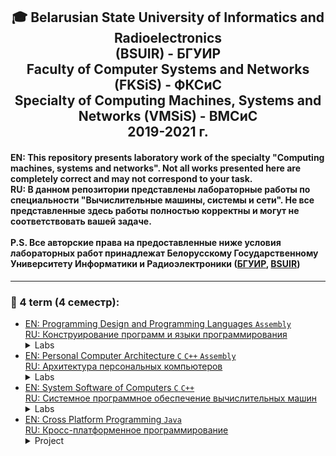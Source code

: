 <h2 align="center"> 🎓 Belarusian State University of Informatics and Radioelectronics <br/> (BSUIR) - БГУИР <br/>Faculty of Computer Systems and Networks (FKSiS) - ФКСиС<br/>Specialty of Computing Machines, Systems and Networks (VMSiS) - ВМСиС <br/>2019-2021 г.</h2>

#### **EN:**  This repository presents laboratory work of the specialty "Computing machines, systems and networks". Not all works presented here are completely correct and may not correspond to your task.<br/>**RU:** В данном репозитории представлены лабораторные работы по специальности "Вычислительные машины, системы и сети". Не все представленные здесь работы полностью корректны и могут не соответствовать вашей задаче.<br/></br>P.S. Все авторские права на предоставленные ниже условия лабораторных работ принадлежат Белорусскому Государственному Университету Информатики и Радиоэлектроники ([БГУИР](https://www.bsuir.by/), [BSUIR](https://www.bsuir.by/en/))
---
### 📘 4 term (4 семестр):
 + [EN: Programming Design and Programming Languages ```Assembly``` <br/>RU: Конструирование программ и языки программирования](https://github.com/KissLinkA-205/BSUIR-Labs/tree/main/4%20term/KPiYAP-ASM) <details close> <summary> Labs </summary> <ul><details close><summary> [ ▫️ Lab 1](https://github.com/KissLinkA-205/BSUIR-Labs/tree/main/4%20term/KPiYAP-ASM/Lab_1) </summary> Написать программу «Hello, world!». </br></br>
Дополнительные требования к выполнению работы: </br>
1 - При выполнении работы постараться рассмотреть как можно больше </br>
доступных программных сред для формирования и сборки ассемблерной программы. </br>
2 - Создать ассемблерные программы для двух вариантов исполняемых модулей (com и exe). </details></ul> <ul><details close><summary> [ ▫️ Lab 2](https://github.com/KissLinkA-205/BSUIR-Labs/tree/main/4%20term/KPiYAP-ASM/Lab_2) </summary> 
Удалить слово в строке, стоящее перед заданным словом. </br></br>
Дополнительные требования к выполнению работы: </br>
1 - Выделить буфер для хранения 200 символов. </br>
2 - Строку символов ввести с клавеиатуры, при этом ввод строки символов может быть завершен клавишей Enter или по заполнению буфера полностью. </br>
3 - Дополнительный буфер для хранения промежуточных результатов обработки строки в памяти не выделять. </br>
4 - При использовании констант задавать их с помощью директивы EQU. </br>
5 - Старт прогрламмиы, ввод-вывод данных и обработку ошибок оформлять выводом в консоль поясняющих строк. </br></details></ul> <ul><details close><summary> [ ▫️ Lab 3](https://github.com/KissLinkA-205/BSUIR-Labs/tree/main/4%20term/KPiYAP-ASM/Lab_3) </summary> Ввести массив целых чисел размерностью 30 элементов. </br>
Найти отношение разности максимального и минимального значений элементов к максимальному значению. </br></br>
Дополнительные требования к выполнению работы:</br>
1 - Вид буфера для хранения массива и адресацию для доступа к его элементам выбрать самостоятельно.</br>
2 - Числовые данные вводятся с клавиатуры в виде строк символов (по умолчанию используется десятичная система счисления), при этом требуется производить проверку на переполнение разрядной сетки числа (по умолчанию используются 16-битовые данные), для знаковых данных знак требуется хранить в представлении самого числа (в дополнительном коде). </br>
3 - При вводе числовых массивов можно указать число вводимых элементов. </br>
4 - При операциях с целыми числами требуется проверять полученный результат на возникновение ошибок и переполнений. </br>
5 - Формирование чисел с дробной частью по условию задачи выполнять в виде массива символов на основе только целочисленных арифметических операций (без использования FPU). Выполнить округление полученного числа до N-го символа дробной части. </br>
6 - Для лучшего оформления программы ввод-вывод чисел и часто повторяющиеся действия реализовать в виде процедур. </br>
7 - Старт программы, ввод-вывод данных и обработку ошибок оформлять выводом в консоли поясняющих строк. </details></ul> <ul><details close><summary> [ ▫️ Lab 4 (Mario)](https://github.com/KissLinkA-205/BSUIR-Labs/tree/main/4%20term/KPiYAP-ASM/Lab_4%20(Mario)) </summary> Игра "Марио". </br>
Цель: в игровом поле расположены неподвижные препятствия и движущиеся противники, которых должен обойти герой; герой может собирать монетки. </br>
Окончание: проигрыш - столкновение и противником, выигрыш - прохождение уровня (уровень должен быть больше ширины экрана и двигаться по мере движения героя). </br>
Информация: счет собранных монеток. </br>
Усложнение: добавление полезных бонусов, которые появляются случайно. </br></br>
Дополнительные требования к выполнению работы: </br>
1 - Видеоигра должна иметь простую логику работы и только одно игровое поле (уровень).</br>
2 - Для работы с игровым полем использовать прямой доступ к видеопамяти в текстовом режиме (желательно 80х25 символов).</br>
3 - Для отображения объектов подобрать адекватные символы, а также установить отвечающие ситуации атрибуты - цвет, моргание.</br>
4 - Игровое поле должно также предоставлять игроку дополнительную информацию (счет, сообщения и т.п.).</br>
5 - Желательно рассмотреть работу с системными часами и таймером (с целью формирования задержек игрового цикла, а также генерации случайных чисел). </br></details></ul></details>
 + [EN: Personal Computer Architecture `C` `C++` `Assembly` <br/>RU: Архитектура персональных компьютеров](https://github.com/KissLinkA-205/BSUIR-Labs/tree/main/4%20term/APK) <details close> <summary> Labs </summary><ul><details close><summary> [ ▫️ Lab 1](https://github.com/KissLinkA-205/BSUIR-Labs/tree/main/4%20term/APK/Lab_1) </summary> Разработать  программный  модуль  реализации  процедуры  передачи (приема) байта информации через последовательный интерфейс. </br></br>
Программа должна демонстрировать программное взаимодействие с последовательным интерфейсом с использованием следующих механизмов:</br>
1 -	прямое взаимодействие с портами ввода-вывода (write, read)</br>
2 -	использование BIOS прерывания 14h</br>
3 -	 работа с COM-портом через регистры как с устройством ввода-вывода</br></details></ul> <ul><details close><summary> [ ▫️ Lab 2](https://github.com/KissLinkA-205/BSUIR-Labs/tree/main/4%20term/APK/Lab_2)</summary> Создать приложение, которое выполняет заданные вычисления (Копирование элементов одной матрицы в другую) тремя способами:</br></br>
1 - с использованием команд MMX</br>
2 - на ассемблере, без использования команд MMX</br>
3 - на языке Си</br></br>
После вычислений должны быть выведены время выполнения и результат для каждого случая.</br>
Значения элементов матриц генерируются приложением (не вводятся с клавиатуры). Вычисления производятся многократно (например 1 млн раз). Размер матриц (векторов) кратен количеству элементов в регистре ММХ.</br></details></ul><ul><details close><summary> [ ▫️ Lab 3](https://github.com/KissLinkA-205/BSUIR-Labs/tree/main/4%20term/APK/Lab_3)</summary> Написать резидентную программу выполняющую перенос всех векторов аппаратных прерываний ведущего и ведомого контроллера на пользовательские прерывания. При этом необходимо написать обработчики аппаратных прерываний, которые будут установлены на используемые пользовательские прерывания и будут выполнять следующие функции:</br></br>
1 -	Выводить на экран в двоичной форме следующие регистры контроллеров прерывания (как ведущего, так и ведомого):</br>
•	регистр запросов на прерывания;</br>
•	регистр обслуживаемых прерываний;</br>
•	регистр масок.</br>
При этом значения регистров должны выводиться всегда в одно и то же место экрана.</br></br>
2 -	Осуществлять переход на стандартные обработчики аппаратных прерываний, для обеспечения нормальной работы компьютера.</br></details></ul></details>
 + [EN: System Software of Computers `C` `C++`<br/>RU: Системное программное обеспечение вычислительных машин](https://github.com/KissLinkA-205/BSUIR-Labs/tree/main/4%20term/SPOVM) <details close> <summary> Labs </summary><ul><details close><summary> [ ▫️ Lab 1](https://github.com/KissLinkA-205/BSUIR-Labs/tree/main/4%20term/SPOVM/Lab_1) </summary> Лабораторная №1 — Создание дочернего процесса</br></br>
Системные вызовы:</br></br>
fork() — создает дочерний процесс</br>
execve() — выполнить программу</br>
wait() — ожидать завершения процесса</br></br>
Родительский процесс parent создает дочерний процесс, сообщает об этом и приостанавливает работу до завершения дочернего процесса. По завершении дочернего процесса родительский процесс сообщает о завершении дочернего и завершается.</br>
Дочерний процесс сообщает о том, что заместится процессом из файла ./child. и инициирует замещение.</br>
Процесс из файла ./child. замещает дочернюю копию родителя, сообщает об этом выдавая приглашение на ввод. По вводу символа 'q' завершается. </br></details></ul> <ul><details close><summary> [ ▫️ Lab 2](https://github.com/KissLinkA-205/BSUIR-Labs/tree/main/4%20term/SPOVM/Lab_2)</summary>Лабораторная №2 — файловая система</br></br>
Написать программу, которая рекурсивно сканирует файловое дерево, начиная с некоторого каталога, и выдает в поток стандартного вывода список имен найденных файлов в полном формате (абсолютный путь к файлу).</br>
Программа принимает и обрабатывает следующие параметры:</br>
foo [start] [options]</br>
start — начальный каталог сканирования. Если опущен, сканирование осуществляется с текущего каталога.</br></br>
Опции:</br>
-f — выводятся только обычные файлы</br>
-d — выводятся только каталоги</br>
-l — выводятся только символические ссылки</br></br>
Если опции опущены, выводятся файлы, каталоги и симлинки. Опции могут быть указаны в любом порядке, как раздельно (-f -l), так и вместе (-fl).</br>
При выводе симлинка следует указать файл, на который он ссылается. При необходимости выполняется рекурсия.</br>
Записи, соответствующие родительскому и текущему каталогу, не выводятся. Если выводится более одного типа файлов, именам каталогов и симлинков должны предшествовать через пробел символы d и l, соответственно. </br>
Пример вывода:</br>
$ foo</br>
 ./.gitignore</br>
 ./makefile</br>
 ./lab2.c</br>
l ./header.h -> /usr/include/header.h</br>
d ./build</br>
 ./build/.gitignore</br>
d ./build/Debug</br>
...</br></details></ul> <ul><details close><summary> [ ▫️ Lab 3](https://github.com/KissLinkA-205/BSUIR-Labs/tree/main/4%20term/SPOVM/Lab_3)</summary> Лабораторная №3 — сигналы</br></br>
Сценарий:</br>
Родительский процесс (parent) устанавливает обработчики SIGINT, SIGALRM, SIGUSR1 и SIGUSR2, порождает дочерний процесс (child) с помощью fork(), после чего заводит будильник на 1 с (alarm()), и что-нибудь делает, сообщая об этом, например, выводит по точке каждую секунду. По истечении нескольких циклов будильника, например, пяти, отправляет дочернему процессу SIGUSR1. </br></br>
По получению SIGINT (Ctrl-C) отправляет дочернему процессу SIGUSR2 дожидается его завершения, сообщает об этом и выходит. Дочерний процесс открывает временный файл (tmpfile()), устанавливает обработчики сигналов SIGALRM, SIGUSR1, SIGUSR2 и заводит будильник, например, на 1 с. По срабатыванию будильника записывает в файл и перезапускает будильник. </br></br>
По приходу SIGUSR1 выводит информацию о текущем размере или количестве записей в файл и продолжает работу. </br>
По приходу SIGUSR2 закрывает файл (он удалится), выводит информацию о своем завершении и завершается.</br></details></ul></details>
 + [EN: Cross Platform Programming `Java` <br/>RU: Кросс-платформенное программирование](https://github.com/KissLinkA-205/BSUIR-Labs/tree/main/4%20term/KPP%20(Project))<details close> <summary> Project </summary> Лабораторные работы по языку Java (создание проекта) - Introduction to Cross-Platform Programming on Java</br>
 P.S. Все авторские права на предоставленные ниже условия лабораторных работ принадлежат компании [EPAM](https://www.epam.com/)</br></br>
**1. Intro**</br>
1 - Создать и запустить локально простейший веб/REST сервис, используя любой открытый пример с использованием Java stack: Spring (Spring Boot)/maven/gradle/Jersey/ Spring MVC.</br>  2 - Добавить GET ендпоинт, принимающий входные параметры в качестве queryParams в URL и возвращающий результат в виде JSON согласно варианту. </br></br>
**2. Error logging/handling**</br>
1 - Добавить валидацию входных параметров с возвращением 400 ошибки </br>
2 - Добавить обработку внутренних unchecked ошибок с возвратом 500 ошибки </br>
3 - Добавить логирование действий и ошибок </br>
4 - Написать unit test </br></br>
**3. Collections intro, project structure**</br>
Добавить простейший кэш в виде in-memory Map для сервиса. Map должна содержаться в отдельном бине/классе, который должен добавляться в основной сервис с помощью dependency injection механизм Spring</br></br>
**4. Concurrency**</br>
1 - Добавить сервис для подсчёта обращений к основному сервису. Счётчик должен быть реализован в виде отдельного класса, доступ к которому должен быть синхронизирован.</br> 
2 - Используя jmeter/postman или любые другие средвста сконфигурировать нагрузочный тест и убедиться, что счётчик обращений работает правильно при большой нагрузке.</br></br>
**5. Functional programming with Java 8**</br>
1 - Преобразовать исходный сервис для работы со списком параметров для bulk операций используя Java 8 лямбда выражения. </br>
2 - Добавить POST метод для вызова bulk операции и передачи списка параметров в виде JSON</br></br>
**6. Functional filtering and mapping**</br>
Добавить аггрегирующий функционал (подсчёт макс, мин, средних значений) для входных параметров и результатов с использованием Java 8 map/filters функций. Расширить результат POST соотвественно.</br></br>
**7. Data persistence**</br>
Добавить возможность сохранения всех результатов вычислений в базе данных или файле, используя стандартные persistence фреймворки Java (Spring Data/Hibernate/MyBatis)</br></br>
**8. Asynchronous calls**</br>
Добавить возможность асинхронного вызова сервиса используя future, возвращать статус вызова REST сервиса не дожидаясь результатов подсчётов. Результаты подсчётов должны быть представлены в БД по предопределённой ID</br></details>
